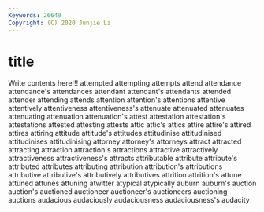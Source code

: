 ```yaml
---
Keywords: 26649
Copyright: (C) 2020 Junjie Li
---
```


# title

Write contents here!!!
attempted 
attempting 
attempts 
attend 
attendance 
attendance's 
attendances
attendant 
attendant's 
attendants 
attended 
attender 
attending 
attends 
attention 
attention's 
attentions
attentive 
attentively 
attentiveness 
attentiveness's 
attenuate 
attenuated 
attenuates 
attenuating 
attenuation 
attenuation's
attest 
attestation 
attestation's 
attestations 
attested 
attesting 
attests 
attic 
attic's 
attics
attire 
attire's 
attired 
attires 
attiring 
attitude 
attitude's 
attitudes 
attitudinise 
attitudinised
attitudinises 
attitudinising 
attorney 
attorney's 
attorneys 
attract 
attracted 
attracting 
attraction 
attraction's
attractions 
attractive 
attractively 
attractiveness 
attractiveness's 
attracts 
attributable 
attribute 
attribute's 
attributed
attributes 
attributing 
attribution 
attribution's 
attributions 
attributive 
attributive's 
attributively 
attributives 
attrition
attrition's 
attune 
attuned 
attunes 
attuning 
atwitter 
atypical 
atypically 
auburn 
auburn's
auction 
auction's 
auctioned 
auctioneer 
auctioneer's 
auctioneers 
auctioning 
auctions 
audacious 
audaciously
audaciousness 
audaciousness's 
audacity 
